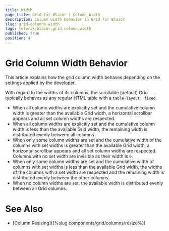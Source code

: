 ```yaml
---
title: Width
page_title: Grid for Blazor | Column Width
description: Column width behavior in Grid for Blazor
slug: grid-columns-width
tags: telerik,blazor,grid,column,width
published: True
position: 4
---
```


# Grid Column Width Behavior

This article explains how the grid column width behaves depending on the settings applied by the developer.

With regard to the widths of its columns, the scrollable (default) Grid typically behaves as any regular HTML table with a `table-layout: fixed`.

* When all column widths are explicitly set and the cumulative column width is greater than the available Grid width, a horizontal scrollbar appears and all set column widths are respected.
* When all column widths are explicitly set and the cumulative column width is less than the available Grid width, the remaining width is distributed evenly between all columns.
* When only some column widths are set and the cumulative width of the columns with set widths is greater than the available Grid width, a horizontal scrollbar appears and all set column widths are respected. Columns with no set width are invisible as their width is `0`.
* When only some column widths are set and the cumulative width of columns with set widths is less than the available Grid width, the widths of the columns with a set width are respected and the remaining width is distributed evenly between the other columns.
* When no column widths are set, the available width is distributed evenly between all Grid columns.

# See Also

* [Column Resizing]({%slug components/grid/columns/resize%})